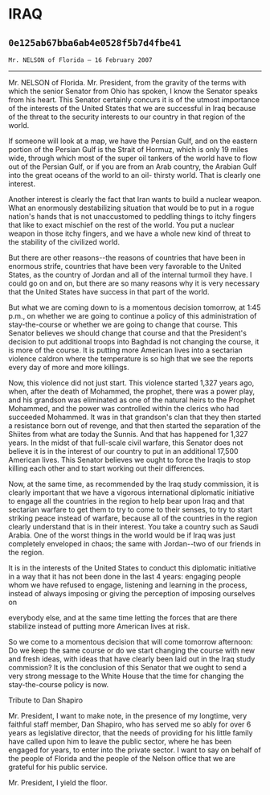 # IRAQ
## `0e125ab67bba6ab4e0528f5b7d4fbe41`
`Mr. NELSON of Florida — 16 February 2007`

---


Mr. NELSON of Florida. Mr. President, from the gravity of the terms 
with which the senior Senator from Ohio has spoken, I know the Senator 
speaks from his heart. This Senator certainly concurs it is of the 
utmost importance of the interests of the United States that we are 
successful in Iraq because of the threat to the security interests to 
our country in that region of the world.

If someone will look at a map, we have the Persian Gulf, and on the 
eastern portion of the Persian Gulf is the Strait of Hormuz, which is 
only 19 miles wide, through which most of the super oil tankers of the 
world have to flow out of the Persian Gulf, or if you are from an Arab 
country, the Arabian Gulf into the great oceans of the world to an oil-
thirsty world. That is clearly one interest.

Another interest is clearly the fact that Iran wants to build a 
nuclear weapon. What an enormously destabilizing situation that would 
be to put in a rogue nation's hands that is not unaccustomed to 
peddling things to itchy fingers that like to exact mischief on the 
rest of the world. You put a nuclear weapon in those itchy fingers, and 
we have a whole new kind of threat to the stability of the civilized 
world.


But there are other reasons--the reasons of countries that have been 
in enormous strife, countries that have been very favorable to the 
United States, as the country of Jordan and all of the internal turmoil 
they have. I could go on and on, but there are so many reasons why it 
is very necessary that the United States have success in that part of 
the world.

But what we are coming down to is a momentous decision tomorrow, at 
1:45 p.m., on whether we are going to continue a policy of this 
administration of stay-the-course or whether we are going to change 
that course. This Senator believes we should change that course and 
that the President's decision to put additional troops into Baghdad is 
not changing the course, it is more of the course. It is putting more 
American lives into a sectarian violence caldron where the temperature 
is so high that we see the reports every day of more and more killings.

Now, this violence did not just start. This violence started 1,327 
years ago, when, after the death of Mohammed, the prophet, there was a 
power play, and his grandson was eliminated as one of the natural heirs 
to the Prophet Mohammed, and the power was controlled within the 
clerics who had succeeded Mohammed. It was in that grandson's clan that 
they then started a resistance born out of revenge, and that then 
started the separation of the Shiites from what are today the Sunnis. 
And that has happened for 1,327 years. In the midst of that full-scale 
civil warfare, this Senator does not believe it is in the interest of 
our country to put in an additional 17,500 American lives. This Senator 
believes we ought to force the Iraqis to stop killing each other and to 
start working out their differences.

Now, at the same time, as recommended by the Iraq study commission, 
it is clearly important that we have a vigorous international 
diplomatic initiative to engage all the countries in the region to help 
bear upon Iraq and that sectarian warfare to get them to try to come to 
their senses, to try to start striking peace instead of warfare, 
because all of the countries in the region clearly understand that is 
in their interest. You take a country such as Saudi Arabia. One of the 
worst things in the world would be if Iraq was just completely 
enveloped in chaos; the same with Jordan--two of our friends in the 
region.

It is in the interests of the United States to conduct this 
diplomatic initiative in a way that it has not been done in the last 4 
years: engaging people whom we have refused to engage, listening and 
learning in the process, instead of always imposing or giving the 
perception of imposing ourselves on


everybody else, and at the same time letting the forces that are there 
stabilize instead of putting more American lives at risk.

So we come to a momentous decision that will come tomorrow afternoon: 
Do we keep the same course or do we start changing the course with new 
and fresh ideas, with ideas that have clearly been laid out in the Iraq 
study commission? It is the conclusion of this Senator that we ought to 
send a very strong message to the White House that the time for 
changing the stay-the-course policy is now.














 Tribute to Dan Shapiro


Mr. President, I want to make note, in the presence of my longtime, 
very faithful staff member, Dan Shapiro, who has served me so ably for 
over 6 years as legislative director, that the needs of providing for 
his little family have called upon him to leave the public sector, 
where he has been engaged for years, to enter into the private sector. 
I want to say on behalf of the people of Florida and the people of the 
Nelson office that we are grateful for his public service.

Mr. President, I yield the floor.